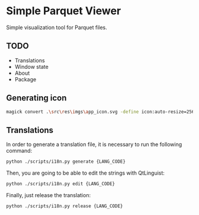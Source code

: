 # Simple Parquet Viewer

Simple visualization tool for Parquet files.

## TODO

- Translations
- Window state
- About
- Package

## Generating icon

```sh
magick convert .\src\res\imgs\app_icon.svg -define icon:auto-resize=256,128,48,32,16 -background none -fuzz 10% -transparent white  .\src\res\imgs\app_icon.ico
```

## Translations

In order to generate a translation file, it is necessary to run the following command:

```sh
python ./scripts/i18n.py generate {LANG_CODE}
```

Then, you are going to be able to edit the strings with QtLinguist:

```sh
python ./scripts/i18n.py edit {LANG_CODE}
```

Finally, just release the translation:

```sh
python ./scripts/i18n.py release {LANG_CODE}
```